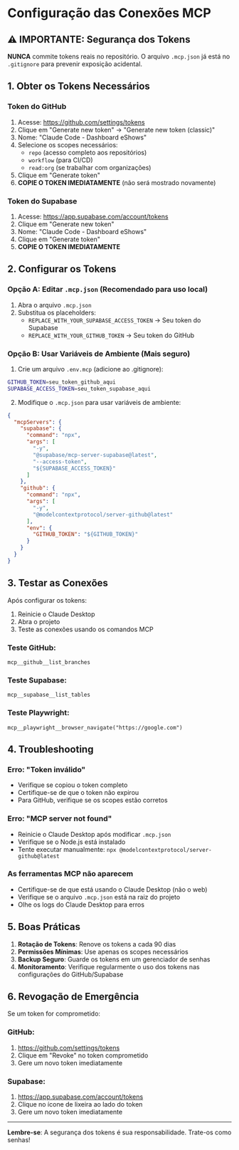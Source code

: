 # Configuração das Conexões MCP

## ⚠️ IMPORTANTE: Segurança dos Tokens

**NUNCA** commite tokens reais no repositório. O arquivo `.mcp.json` já está no `.gitignore` para prevenir exposição acidental.

## 1. Obter os Tokens Necessários

### Token do GitHub
1. Acesse: https://github.com/settings/tokens
2. Clique em "Generate new token" → "Generate new token (classic)"
3. Nome: "Claude Code - Dashboard eShows"
4. Selecione os scopes necessários:
   - `repo` (acesso completo aos repositórios)
   - `workflow` (para CI/CD)
   - `read:org` (se trabalhar com organizações)
5. Clique em "Generate token"
6. **COPIE O TOKEN IMEDIATAMENTE** (não será mostrado novamente)

### Token do Supabase
1. Acesse: https://app.supabase.com/account/tokens
2. Clique em "Generate new token"
3. Nome: "Claude Code - Dashboard eShows"
4. Clique em "Generate token"
5. **COPIE O TOKEN IMEDIATAMENTE**

## 2. Configurar os Tokens

### Opção A: Editar `.mcp.json` (Recomendado para uso local)

1. Abra o arquivo `.mcp.json`
2. Substitua os placeholders:
   - `REPLACE_WITH_YOUR_SUPABASE_ACCESS_TOKEN` → Seu token do Supabase
   - `REPLACE_WITH_YOUR_GITHUB_TOKEN` → Seu token do GitHub

### Opção B: Usar Variáveis de Ambiente (Mais seguro)

1. Crie um arquivo `.env.mcp` (adicione ao .gitignore):
```bash
GITHUB_TOKEN=seu_token_github_aqui
SUPABASE_ACCESS_TOKEN=seu_token_supabase_aqui
```

2. Modifique o `.mcp.json` para usar variáveis de ambiente:
```json
{
  "mcpServers": {
    "supabase": {
      "command": "npx",
      "args": [
        "-y",
        "@supabase/mcp-server-supabase@latest",
        "--access-token",
        "${SUPABASE_ACCESS_TOKEN}"
      ]
    },
    "github": {
      "command": "npx",
      "args": [
        "-y",
        "@modelcontextprotocol/server-github@latest"
      ],
      "env": {
        "GITHUB_TOKEN": "${GITHUB_TOKEN}"
      }
    }
  }
}
```

## 3. Testar as Conexões

Após configurar os tokens:

1. Reinicie o Claude Desktop
2. Abra o projeto
3. Teste as conexões usando os comandos MCP

### Teste GitHub:
```
mcp__github__list_branches
```

### Teste Supabase:
```
mcp__supabase__list_tables
```

### Teste Playwright:
```
mcp__playwright__browser_navigate("https://google.com")
```

## 4. Troubleshooting

### Erro: "Token inválido"
- Verifique se copiou o token completo
- Certifique-se de que o token não expirou
- Para GitHub, verifique se os scopes estão corretos

### Erro: "MCP server not found"
- Reinicie o Claude Desktop após modificar `.mcp.json`
- Verifique se o Node.js está instalado
- Tente executar manualmente: `npx @modelcontextprotocol/server-github@latest`

### As ferramentas MCP não aparecem
- Certifique-se de que está usando o Claude Desktop (não o web)
- Verifique se o arquivo `.mcp.json` está na raiz do projeto
- Olhe os logs do Claude Desktop para erros

## 5. Boas Práticas

1. **Rotação de Tokens**: Renove os tokens a cada 90 dias
2. **Permissões Mínimas**: Use apenas os scopes necessários
3. **Backup Seguro**: Guarde os tokens em um gerenciador de senhas
4. **Monitoramento**: Verifique regularmente o uso dos tokens nas configurações do GitHub/Supabase

## 6. Revogação de Emergência

Se um token for comprometido:

### GitHub:
1. https://github.com/settings/tokens
2. Clique em "Revoke" no token comprometido
3. Gere um novo token imediatamente

### Supabase:
1. https://app.supabase.com/account/tokens
2. Clique no ícone de lixeira ao lado do token
3. Gere um novo token imediatamente

---

**Lembre-se**: A segurança dos tokens é sua responsabilidade. Trate-os como senhas!